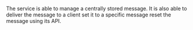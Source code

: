 The service is able to manage a centrally stored message. It is also able to
  deliver the message to a client
  set it to a specific message
  reset the message
using its API.
